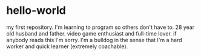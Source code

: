 # hello-world
my first repository.
I'm learning to program so others don't have to.
28 year old husband and father.
video game enthusiast and full-time lover.
if anybody reads this I'm sorry.
I'm a bulldog in the sense that I'm a hard worker and quick learner (extremely coachable).
